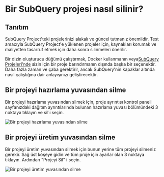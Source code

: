 # Bir SubQuery projesi nasıl silinir?

## Tanıtım

SubQuery Project'teki projelerinizi alakalı ve güncel tutmanız önemlidir. Test amacıyla SubQuery Project'e yüklenen projeler için, kaynakları korumak ve maliyetten tasarruf etmek için daha sonra silinmeleri önerilir.

Bir dizin oluşturucu düğümü çalıştırmak, Docker kullanmanın veya[SubQuery Projeleri'nde](https://project.subquery.network/) sizin için bir proje barındırmanın dışında başka bir seçenektir. Daha fazla zaman ve çaba gerektirir, ancak SubQuery'nin kapaklar altında nasıl çalıştığına dair anlayışınızı geliştirecektir.

## Bir projeyi hazırlama yuvasından silme

Bir projeyi hazırlama yuvasından silmek için, proje ayrıntısı kontrol paneli sayfanızdaki dağıtım ayrıntılarında bulunan hazırlama yuvası bölümündeki 3 noktaya tıklayın ve sil'i seçin.

![Bir projeyi hazırlama yuvasından silme](/assets/img/delete_staging.png)

## Bir projeyi üretim yuvasından silme

Bir projeyi üretim yuvasından silmek için bunun yerine tüm projeyi silmeniz gerekir. Sağ üst köşeye gidin ve tüm proje için ayarlar olan 3 noktaya tıklayın. Ardından "Projeyi Sil" i seçin.

![Bir projeyi üretim yuvasından silme](/assets/img/delete_production.png)